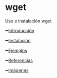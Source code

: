 # wget

Uso e instalación wget


:heavy_minus_sign:[Introducción](https://github.com/victorsanmar/wget/blob/main/Introducci%C3%B3n.md)

:heavy_minus_sign:[Instalación](https://github.com/victorsanmar/wget/blob/main/Instalaci%C3%B3n.md)

:heavy_minus_sign:[Ejemplos](https://github.com/victorsanmar/wget/blob/main/ejemplos.md)

:heavy_minus_sign:[Referencias](https://github.com/victorsanmar/wget/blob/main/referencias.md)

:heavy_minus_sign:[Imágenes](https://github.com/victorsanmar/wget/tree/main/imagenes)

